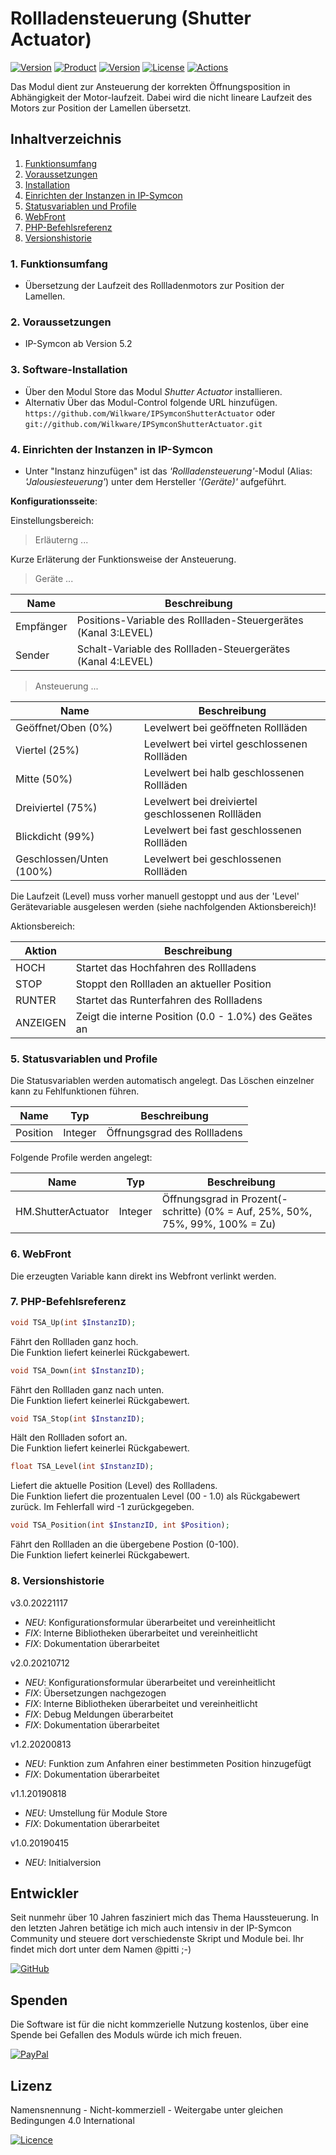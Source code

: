 # Rollladensteuerung (Shutter Actuator)

[![Version](https://img.shields.io/badge/Symcon-PHP--Modul-red.svg)](https://www.symcon.de/service/dokumentation/entwicklerbereich/sdk-tools/sdk-php/)
[![Product](https://img.shields.io/badge/Symcon%20Version-5.2-blue.svg)](https://www.symcon.de/produkt/)
[![Version](https://img.shields.io/badge/Modul%20Version-3.0.20221117-orange.svg)](https://github.com/Wilkware/IPSymconShutterActuator)
[![License](https://img.shields.io/badge/License-CC%20BY--NC--SA%204.0-green.svg)](https://creativecommons.org/licenses/by-nc-sa/4.0/)
[![Actions](https://github.com/Wilkware/IPSymconShutterActuator/workflows/Check%20Style/badge.svg)](https://github.com/Wilkware/IPSymconShutterActuator/actions)

Das Modul dient zur Ansteuerung der korrekten Öffnungsposition in Abhängigkeit der Motor-laufzeit. Dabei wird die nicht lineare Laufzeit des Motors zur Position der Lamellen übersetzt.

## Inhaltverzeichnis

1. [Funktionsumfang](#user-content-1-funktionsumfang)
2. [Voraussetzungen](#user-content-2-voraussetzungen)
3. [Installation](#user-content-3-installation)
4. [Einrichten der Instanzen in IP-Symcon](#user-content-4-einrichten-der-instanzen-in-ip-symcon)
5. [Statusvariablen und Profile](#user-content-5-statusvariablen-und-profile)
6. [WebFront](#user-content-6-webfront)
7. [PHP-Befehlsreferenz](#user-content-7-php-befehlsreferenz)
8. [Versionshistorie](#user-content-8-versionshistorie)

### 1. Funktionsumfang

* Übersetzung der Laufzeit des Rollladenmotors zur Position der Lamellen.

### 2. Voraussetzungen

* IP-Symcon ab Version 5.2

### 3. Software-Installation

* Über den Modul Store das Modul _Shutter Actuator_ installieren.
* Alternativ Über das Modul-Control folgende URL hinzufügen.  
`https://github.com/Wilkware/IPSymconShutterActuator` oder `git://github.com/Wilkware/IPSymconShutterActuator.git`

### 4. Einrichten der Instanzen in IP-Symcon

* Unter "Instanz hinzufügen" ist das _'Rollladensteuerung'_-Modul (Alias: _'Jalousiesteuerung'_) unter dem Hersteller _'(Geräte)'_ aufgeführt.

__Konfigurationsseite__:

Einstellungsbereich:

> Erläuterng ...

Kurze Erläterung der Funktionsweise der Ansteuerung.

> Geräte ...

Name           | Beschreibung
---------------| ---------------------------------
Empfänger      | Positions-Variable des Rollladen-Steuergerätes (Kanal 3:LEVEL)
Sender         | Schalt-Variable des Rollladen-Steuergerätes (Kanal 4:LEVEL)

> Ansteuerung ...

Name                          | Beschreibung
------------------------------| ---------------------------------
Geöffnet/Oben (0%)            | Levelwert bei geöffneten Rollläden
Viertel (25%)                 | Levelwert bei virtel geschlossenen Rollläden
Mitte (50%)                   | Levelwert bei halb geschlossenen Rollläden
Dreiviertel (75%)             | Levelwert bei dreiviertel geschlossenen Rollläden
Blickdicht (99%)              | Levelwert bei fast geschlossenen Rollläden
Geschlossen/Unten (100%)      | Levelwert bei geschlossenen Rollläden

Die Laufzeit (Level) muss vorher manuell gestoppt und aus der 'Level' Gerätevariable ausgelesen werden (siehe nachfolgenden Aktionsbereich)!

Aktionsbereich:

Aktion         | Beschreibung
-------------- | ------------------------------------------------------------
HOCH           | Startet das Hochfahren des Rollladens
STOP           | Stoppt den Rollladen an aktueller Position
RUNTER         | Startet das Runterfahren des Rollladens
ANZEIGEN       | Zeigt die interne Position (0.0 - 1.0%) des Geätes an

### 5. Statusvariablen und Profile

Die Statusvariablen werden automatisch angelegt. Das Löschen einzelner kann zu Fehlfunktionen führen.

Name                 | Typ       | Beschreibung
-------------------- | --------- | ----------------
Position             | Integer   | Öffnungsgrad des Rollladens

Folgende Profile werden angelegt:

Name                 | Typ       | Beschreibung
-------------------- | --------- | ----------------
HM.ShutterActuator   | Integer   | Öffnungsgrad in Prozent(-schritte) (0% = Auf, 25%, 50%, 75%, 99%, 100% = Zu)

### 6. WebFront

Die erzeugten Variable kann direkt ins Webfront verlinkt werden.

### 7. PHP-Befehlsreferenz

```php
void TSA_Up(int $InstanzID);
```

Fährt den Rollladen ganz hoch.  
Die Funktion liefert keinerlei Rückgabewert.  

```php
void TSA_Down(int $InstanzID);
```

Fährt den Rollladen ganz nach unten.  
Die Funktion liefert keinerlei Rückgabewert.  

```php
void TSA_Stop(int $InstanzID);
```

Hält den Rollladen sofort an.  
Die Funktion liefert keinerlei Rückgabewert.  

```php
float TSA_Level(int $InstanzID);
```

Liefert die aktuelle Position (Level) des Rollladens.  
Die Funktion liefert die prozentualen Level (00 - 1.0) als Rückgabewert zurück. Im Fehlerfall wird -1 zurückgegeben.

```php
void TSA_Position(int $InstanzID, int $Position);
```

Fährt den Rollladen an die übergebene Postion (0-100).  
Die Funktion liefert keinerlei Rückgabewert.  

### 8. Versionshistorie

v3.0.20221117

* _NEU_: Konfigurationsformular überarbeitet und vereinheitlicht
* _FIX_: Interne Bibliotheken überarbeitet und vereinheitlicht
* _FIX_: Dokumentation überarbeitet

v2.0.20210712

* _NEU_: Konfigurationsformular überarbeitet und vereinheitlicht
* _FIX_: Übersetzungen nachgezogen
* _FIX_: Interne Bibliotheken überarbeitet und vereinheitlicht
* _FIX_: Debug Meldungen überarbeitet
* _FIX_: Dokumentation überarbeitet

v1.2.20200813

* _NEU_: Funktion zum Anfahren einer bestimmeten Position hinzugefügt
* _FIX_: Dokumentation überarbeitet

v1.1.20190818

* _NEU_: Umstellung für Module Store
* _FIX_: Dokumentation überarbeitet

v1.0.20190415

* _NEU_: Initialversion

## Entwickler

Seit nunmehr über 10 Jahren fasziniert mich das Thema Haussteuerung. In den letzten Jahren betätige ich mich auch intensiv in der IP-Symcon Community und steuere dort verschiedenste Skript und Module bei. Ihr findet mich dort unter dem Namen @pitti ;-)

[![GitHub](https://img.shields.io/badge/GitHub-@wilkware-181717.svg?style=for-the-badge&logo=github)](https://wilkware.github.io/)

## Spenden

Die Software ist für die nicht kommzerielle Nutzung kostenlos, über eine Spende bei Gefallen des Moduls würde ich mich freuen.

[![PayPal](https://img.shields.io/badge/PayPal-spenden-00457C.svg?style=for-the-badge&logo=paypal)](https://www.paypal.com/cgi-bin/webscr?cmd=_s-xclick&hosted_button_id=8816166)

## Lizenz

Namensnennung - Nicht-kommerziell - Weitergabe unter gleichen Bedingungen 4.0 International

[![Licence](https://img.shields.io/badge/License-CC_BY--NC--SA_4.0-EF9421.svg?style=for-the-badge&logo=creativecommons)](https://creativecommons.org/licenses/by-nc-sa/4.0/)

